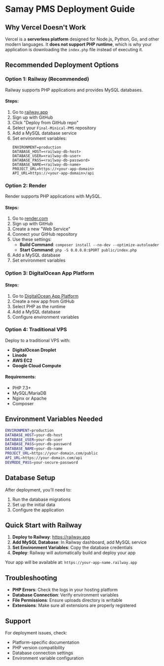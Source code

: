 # Samay PMS Deployment Guide

## Why Vercel Doesn't Work

Vercel is a **serverless platform** designed for Node.js, Python, Go, and other modern languages. It **does not support PHP runtime**, which is why your application is downloading the `index.php` file instead of executing it.

## Recommended Deployment Options

### Option 1: Railway (Recommended)

Railway supports PHP applications and provides MySQL databases.

#### Steps:
1. Go to [railway.app](https://railway.app)
2. Sign up with GitHub
3. Click "Deploy from GitHub repo"
4. Select your `Final-Minical-PMS` repository
5. Add a MySQL database service
6. Set environment variables:
   ```
   ENVIRONMENT=production
   DATABASE_HOST=<railway-db-host>
   DATABASE_USER=<railway-db-user>
   DATABASE_PASS=<railway-db-password>
   DATABASE_NAME=<railway-db-name>
   PROJECT_URL=https://<your-app-domain>
   API_URL=https://<your-app-domain>/api
   ```

### Option 2: Render

Render supports PHP applications with MySQL.

#### Steps:
1. Go to [render.com](https://render.com)
2. Sign up with GitHub
3. Create a new "Web Service"
4. Connect your GitHub repository
5. Use these settings:
   - **Build Command**: `composer install --no-dev --optimize-autoloader`
   - **Start Command**: `php -S 0.0.0.0:$PORT public/index.php`
6. Add a MySQL database
7. Set environment variables

### Option 3: DigitalOcean App Platform

#### Steps:
1. Go to [DigitalOcean App Platform](https://cloud.digitalocean.com/apps)
2. Create a new app from GitHub
3. Select PHP as the runtime
4. Add a MySQL database
5. Configure environment variables

### Option 4: Traditional VPS

Deploy to a traditional VPS with:
- **DigitalOcean Droplet**
- **Linode**
- **AWS EC2**
- **Google Cloud Compute**

#### Requirements:
- PHP 7.3+
- MySQL/MariaDB
- Nginx or Apache
- Composer

## Environment Variables Needed

```bash
ENVIRONMENT=production
DATABASE_HOST=your-db-host
DATABASE_USER=your-db-user
DATABASE_PASS=your-db-password
DATABASE_NAME=your-db-name
PROJECT_URL=https://your-domain.com/public
API_URL=https://your-domain.com/api
DEVMODE_PASS=your-secure-password
```

## Database Setup

After deployment, you'll need to:
1. Run the database migrations
2. Set up the initial data
3. Configure the application

## Quick Start with Railway

1. **Deploy to Railway**: https://railway.app
2. **Add MySQL Database**: In Railway dashboard, add MySQL service
3. **Set Environment Variables**: Copy the database credentials
4. **Deploy**: Railway will automatically build and deploy your app

Your app will be available at: `https://your-app-name.railway.app`

## Troubleshooting

- **PHP Errors**: Check the logs in your hosting platform
- **Database Connection**: Verify environment variables
- **File Permissions**: Ensure uploads directory is writable
- **Extensions**: Make sure all extensions are properly registered

## Support

For deployment issues, check:
- Platform-specific documentation
- PHP version compatibility
- Database connection settings
- Environment variable configuration
